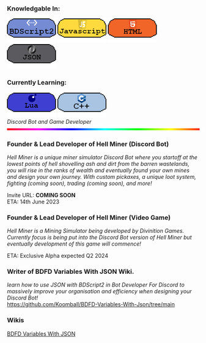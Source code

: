 ### Knowledgable In:
[![image](3453532.png)](https://github.com/Koomball) [![image](533532532.png)](https://github.com/Koomball) [![image](3532323.png)](https://github.com/Koomball) [![image](432432432.png)](https://github.com/Koomball) <br>
### Currently Learning:
[![image](3532154321.png)](https://github.com/Koomball) [![image](23532532.png)](https://github.com/Koomball) <br>
*Discord Bot and Game Developer* <br>
[![image](fhVTAyV.gif)](https://github.com/Koomball)
### Founder & Lead Developer of Hell Miner (Discord Bot)
*Hell Miner is a unique miner simulator Discord Bot where you startoff at the lowest points of hell shovelling ash and dirt from the barren wastelands, you will rise in the ranks of wealth and eventually found your own mines and design your own journey. With custom pickaxes, a unique loot system, fighting (coming soon), trading (coming soon), and more!*

Invite URL: **COMING SOON** <br>
ETA: 14th June 2023

### Founder & Lead Developer of Hell Miner (Video Game)
*Hell Miner is a Mining Simulator being developed by Divinition Games. Currently focus is being put into the Discord Bot version of Hell Miner but eventually development of this game will commence!* <br>

ETA: Exclusive Alpha expected Q2 2024

### Writer of BDFD Variables With JSON Wiki.
*learn how to use JSON with BDScript2 in Bot Developer For Discord to massively improve your organisation and efficiency when designing your Discord Bot!* <br>
https://github.com/Koomball/BDFD-Variables-With-Json/tree/main

### Wikis
[BDFD Variables With JSON](https://github.com/Koomball/BDFD-Variables-With-Json/tree/main)

